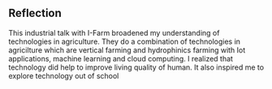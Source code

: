 ## Reflection
This industrial talk with I-Farm  broadened my understanding of technologies in agriculture. They do a combination of technologies in agricilture which are vertical farming and hydrophinics farming with Iot applications, machine learning and cloud computing. I realized that technology did help to improve living quality of human. It also inspired me to explore technology out of school
